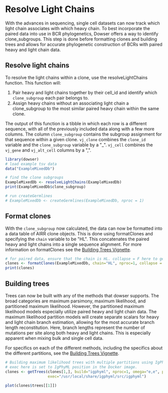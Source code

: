 # Resolve Light Chains

With the advances in sequencing, single cell datasets can now track which light chain associates with which heavy chain. To best incorporate the paired data into use in BCR phylogenetics, Dowser offers a way to identify clone_subgroups. This step is done before formatting clones and building trees and allows for accurate phylogenetic construction of BCRs with paired heavy and light chain data. 

## Resolve light chains 

To resolve the light chains within a clone, use the resolveLightChains function. This function will:

1. Pair heavy and light chains together by their cell_id and identify which `clone_subgroup` each pair belongs to. 
2. Assign heavy chains without an associating light chain a clone_subgroup to the most similar paired heavy chain within the same clone.

The output of this function is a tibble in which each row is a different sequence, with all of the previously included data along with a few more columns. The column `clone_subgroup` contains the subgroup assignment for that sequence within a given clone. `vj_clone` combines the `clone_id` variable and the `clone_subgroup` variable by a "_". `vj_cell` combines the `vj_gene` and `vj_alt_cell` columns by a ",". 


```r
library(dowser)
# load example tsv data
data("ExampleMixedDb")

# find the clone subgroups 
ExampleMixedDb <- resolveLightChains(ExampleMixedDb)
print(ExampleMixedDb$clone_subgroup)

# run createGermlines
# ExampleMixedDb <- createGermlines(ExampleMixedDb, nproc = 1)
```

## Format clones

With the `clone_subgroup` now calculated, the data can now be formatted into a data table of AIRR clone objects. This is done using formatClones and specifying the `chain` variable to be "HL". This concatenates the paired heavy and light chains into a single sequence alignment. For more information on formatClones see the [Building Trees Vignette](Building-Trees-Vignette.md).


```r
# for paired data, ensure that the chain is HL. collapse = F here to get multiple clones due to the sequences being very similar. 
clones <- formatClones(ExampleMixedDb, chain="HL", nproc=1, collapse = F)
print(clones)
```
## Building trees 

Trees can now be built with any of the methods that dowser supports. The broad categories are maximum parsimony, maximum likelihood, and partitioned maximum likelihood. However, the partitioned maximum likelihood models especially utilize paired heavy and light chain data. The maximum likelihood partition models will create separate scalars for heavy and light chain branch estimation, allowing for the most accurate branch length reconstitution. Here, branch lengths represent the number of mutations per site along both heavy and light chains. This is especially apparent when mixing bulk and single cell data. 

For specifics on each of the different methods, including the specifics about the different partitions, see the [Building Trees Vignette](Building-Trees-Vignette.md).


```r
# Building maximum likelihood trees with multiple partitions using IgPhyML.
# exec here is set to IgPhyML position in the Docker image.
clones <- getTrees(clones[1,], build="igphyml", nproc=1, omega="e,e", partition="hl"
                   exec="/usr/local/share/igphyml/src/igphyml")

plot(clones$trees[[1]])
```

